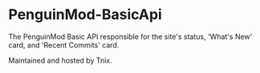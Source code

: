 # PenguinMod-BasicApi
The PenguinMod Basic API responsible for the site's status, 'What's New' card, and 'Recent Commits' card.


Maintained and hosted by Tnix.
